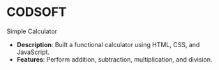# CODSOFT
 Simple Calculator
- **Description**: Built a functional calculator using HTML, CSS, and JavaScript.
- **Features**: Perform addition, subtraction, multiplication, and division.
